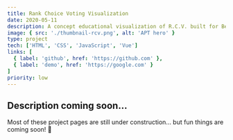 ```yaml
---
title: Rank Choice Voting Visualization
date: 2020-05-11
description: A concept educational visualization of R.C.V. built for Better Ballot Georgia.
image: { src: './thumbnail-rcv.png', alt: 'APT hero' }
type: project
tech: ['HTML', 'CSS', 'JavaScript', 'Vue']
links: [
  { label: 'github', href: 'https://github.com' },
  { label: 'demo', href: 'https://google.com' }
]
priority: low
---
```


## Description coming soon...

Most of these project pages are still under construction... but fun things are coming soon! 👀